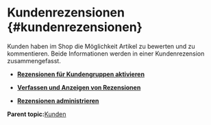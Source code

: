 # Kundenrezensionen {#kundenrezensionen}

Kunden haben im Shop die Möglichkeit Artikel zu bewerten und zu kommentieren. Beide Informationen werden in einer Kundenrezension zusammengefasst.

-   **[Rezensionen für Kundengruppen aktivieren](12_6_1_Rezensionen_fuer_Kundengruppen_aktivieren.md)**  

-   **[Verfassen und Anzeigen von Rezensionen](12_6_2_VerfassenUndAnzeigenVonRezensionen.md)**  

-   **[Rezensionen administrieren](12_6_3_Rezensionen_administrieren.md)**  


**Parent topic:**[Kunden](12_Kunden.md)

